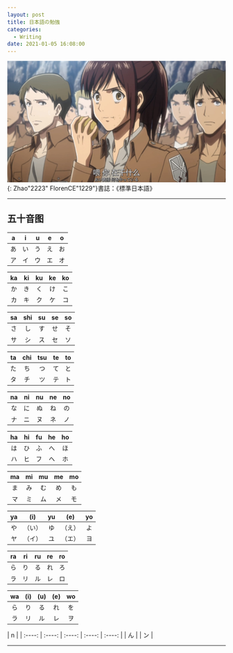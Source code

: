 ```yaml
---
layout: post
title: 日本語の勉強
categories:
  - Writing
date: 2021-01-05 16:08:00
---
```


<img src="/uploads/日本語の勉強.png" class="fit image">{: Zhao"2223" FlorenCE"1229"}書誌：《標準日本語》

***
## 五十音图<br>
|    a   |    i   |    u   |    e   |    o   |
| :----: | :----: | :----: | :----: | :----: |
|   あ   |   い   |   う   |   え   |   お   |
|   ア   |   イ   |   ウ   |   エ   |   オ   |

|   ka   |   ki   |   ku   |   ke   |   ko   |
| :----: | :----: | :----: | :----: | :----: |
|   か   |   き   |   く   |   け   |   こ   |
|   カ   |   キ   |   ク   |   ケ   |   コ   |

|   sa   |   shi  |   su   |   se   |   so   |
| :----: | :----: | :----: | :----: | :----: |
|   さ   |   し   |   す   |   せ   |   そ   |
|   サ   |   シ   |   ス   |   セ   |   ソ   |

|   ta   |  chi   |   tsu  |   te   |   to   |
| :----: | :----: | :----: | :----: | :----: |
|   た   |   ち   |   つ   |   て   |   と   |
|   タ   |   チ   |   ツ   |   テ   |   ト   |

|   na   |   ni   |   nu   |   ne   |   no   |
| :----: | :----: | :----: | :----: | :----: |
|   な   |   に   |   ぬ   |   ね   |   の   |
|   ナ   |   ニ   |   ヌ   |   ネ   |   ノ   |

|   ha   |   hi   |   fu   |   he   |   ho   |
| :----: | :----: | :----: | :----: | :----: |
|   は   |   ひ   |   ふ   |   へ   |   ほ   |
|   ハ   |   ヒ   |   フ   |   ヘ   |   ホ   |

|   ma   |   mi   |   mu   |   me   |   mo   |
| :----: | :----: | :----: | :----: | :----: |
|   ま   |   み   |   む   |   め   |   も   |
|   マ   |   ミ   |   ム   |   メ   |   モ   |

|   ya   |   (i)  |   yu   |   (e)  |   yo   |
| :----: | :----: | :----: | :----: | :----: |
|   や   | （い） |   ゆ   | （え） |   よ   |
|   ヤ   | （イ） |   ユ   | （エ） |   ヨ   |

|   ra   |   ri   |   ru   |   re   |   ro   |
| :----: | :----: | :----: | :----: | :----: |
|   ら   |   り   |   る   |   れ   |   ろ   |
|   ラ   |   リ   |   ル   |   レ   |   ロ   |

|   wa   |   (i)  |   (u)  |   (e)  |   wo   |
| :----: | :----: | :----: | :----: | :----: |
|   ら   |   り   |   る   |   れ   |   を   |
|   ラ   |   リ   |   ル   |   レ   |   ヲ   |

|    n   |
| :----: | :----: | :----: | :----: | :----: |
|   ん   |
|   ン   |

***